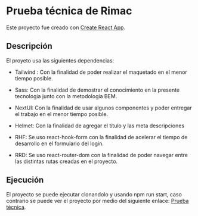 # Prueba técnica de Rimac

Este proyecto fue creado con [Create React App](https://github.com/facebook/create-react-app).

## Descripción

El proyeto usa las siguientes dependencias:

- Tailwind : Con la finalidad de poder realizar el maquetado en el menor tiempo posible.

- Sass: Con la finalidad de demostrar el conocimiento en la presente tecnologia junto con la metodologia BEM.

- NextUI: Con la finalidad de usar algunos componentes y poder entregar el trabajo en el menor tiempo posible.

- Helmet: Con la finalidad de agregar el titulo y las meta descripciones

- RHF: Se uso react-hook-form con la finalidad de acelerar el tiempo de desarrollo en el formulario del login.

- RRD: Se uso react-router-dom con la finalidad de poder navegar entre las distintas rutas creadas en el proyecto.

## Ejecución

El proyecto se puede ejecutar clonandolo y usando npm run start, caso contrario se puede ver el proyecto por medio del siguiente enlace: [Prueba técnica](https://prueba-tecnica-rimac.vercel.app/).
